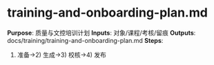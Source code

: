 # training-and-onboarding-plan.md

**Purpose**: 质量与文控培训计划
**Inputs**: 对象/课程/考核/留痕
**Outputs**: docs/training/training-and-onboarding-plan.md
**Steps**:

1. 准备→2) 生成→3) 校核→4) 发布
